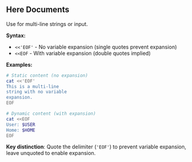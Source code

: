 ## Here Documents

Use for multi-line strings or input.

**Syntax:**
- `<<'EOF'` - No variable expansion (single quotes prevent expansion)
- `<<EOF` - With variable expansion (double quotes implied)

**Examples:**

```bash
# Static content (no expansion)
cat <<'EOF'
This is a multi-line
string with no variable
expansion.
EOF

# Dynamic content (with expansion)
cat <<EOF
User: $USER
Home: $HOME
EOF
```

**Key distinction**: Quote the delimiter (`'EOF'`) to prevent variable expansion, leave unquoted to enable expansion.
